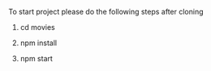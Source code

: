 To start project please do the following steps after cloning

1. cd movies

2. npm install

3. npm start
